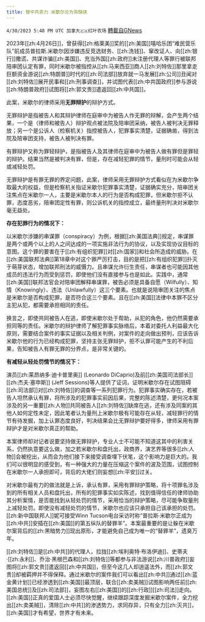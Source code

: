 ```yaml
---
title: 替中共卖力 米歇尔沦为背锅侠
---
```

`4/30/2023 5:48 PM UTC 加拿大🇨🇦红叶农场` [轉載自GNews](https://gnews.org/articles/1264751)

2023年[[zh:4月26日]]，曾获得[[zh:格莱美]]奖的[[zh:美国]]嘻哈乐团“难民营乐队”前成员普拉斯.米歇尔因涉嫌违反竞选财务、[[zh:洗钱]]、窜改证人、向[[zh:银行]]撒谎、共谋诈骗[[zh:美国]]、充当外国[[zh:政府]]未注册代理人等罪行被联邦陪审团认定有罪，同时米歇尔被指控从[[zh:马来西亚]]商人[[zh:刘特佐]]那里拿走巨额资金游说[[zh:特朗普]]时代的[[zh:司法部]]放弃就一马发展[[zh:公司]]丑闻对[[zh:刘特佐]]展开民事和[[zh:刑事调查]]，并试图代表[[zh:中共国政府]]参与游说[[zh:特朗普政府]]试图将[[zh:郭文贵]]遣返回[[zh:中共国]]。

此案，米歇尔的律师采用**无罪辩护**的辩护方式。

无罪辩护是指被告人和其辩护律师在庭审中为被告人作无罪的辩解，会产生两个结果，一个是（律师和被告人）辩护观点被法院及陪审团采纳，被告人被判决无罪释放；另一个是公诉人（检察机关）指控被告人，犯罪事实清楚，证据确凿，得到法院及陪审团支持，被告人被判决有罪。

有罪辩护又称为罪轻辩护，是指被告人及其律师在庭审中为被告人做有罪但是罪轻的辩护。结果当然是被判决有罪，但是，存在减轻犯罪的情节，量刑时可能会从轻或减轻处罚。

无罪辩护是有罪无罪的界定问题，此案，律师采用无罪辩护方式看似在为米歇尔争取最大的权益，但是检察机关指证米歇尔犯罪事实清楚，证据确实充分，陪审团关注焦点在米歇尔一人，主要是米歇尔本人的行为是否构成犯罪，但米歇尔拒不认罪，态度恶劣，陪审团定性有罪，则公诉机关的指控成立，最终量刑判决对米歇尔毫无益处。

**存在犯罪行为的情况下：**

以米歇尔涉嫌的串谋罪（conspiracy）为例，根据[[zh:美国法典]]规定，串谋罪是两个或两个以上的人之间达成的一项实施非法行为的协议，以及实现协议目标的意图。这个罪的要害在于[[zh:有组织犯罪]]对[[zh:国家]]和社会所造成的威胁。在[[zh:美国联邦法典]]第18章中对这个罪严厉打击，目的是把[[zh:有组织犯罪]]扑灭于萌芽状态，增加联邦刑法的威慑力。且串谋允许衍生责任，串谋者也可能因其他成员的违法行为而受到惩罚，即使他们没有直接参与也是如此。实践中，通常[[zh:美国]]联邦法官会对陪审团解释串谋罪，被告必须是具备自愿（Wilfully）、知情（Knowingly）、违法（Unlawfully）这三个要素。也就是说陪审团关注的焦点是米歇尔是否构成犯罪，是否符合这三个要素。且在[[zh:美国]]法律中本罪不区分主犯从犯，都需要承担相同的责任。

换言之，即使共同被告人在逃，即使米歇尔处于帮助，从犯的角色，他仍然需要承担同等的责任。米歇尔的辩护律师了解犯罪事实脉络后，本着对委托人利益最大化原则，需要结合案件的事实证据以及相关判例，对案件的走向做出预判，应该告诉米歇尔他的行为已经构成犯罪，坚持主张无罪辩护，拒不认罪可能产生的不利后果，告知被告人有罪无罪的分界点，是非常关键的。

**有减轻从轻处罚情节的情况下：**

演员[[zh:莱昂纳多·迪卡普里奥]] (Leonardo DiCaprio)及前[[zh:美国司法部长]][[zh:杰夫·塞申斯]] (Jeff Sessions)等人提供了证词，证明米歇尔存在试图阻碍[[zh:司法部]]对[[zh:刘特佐]]的调查等一系列犯罪行为。犯罪事实确实存在，若被告人坦然承认有罪，将所涉及的犯罪事实前因后果，完整的陈述清楚，更何况本案涉及的另一重要[[zh:人物]]共同被告人[[zh:刘特佐]]缺席在逃，还有涉及同案的其他人如何定性未定，因此笔者认为量刑上米歇尔极有可能存在从轻，减轻罪行的情节有待发掘，加上认罪态度良好，判决结果会比无罪辩护要好得多，律师采用有罪辩护才是对米歇尔真正的帮助。

本案律师却对记者说要坚持做无罪辩护，专业人士不可能不知道这其中的利害关系，仍然执意要这么做，加之若米歇尔和盘托出，政商界，演艺界等很多[[zh:人物]]会被挖出，从而会为他们接下来接受调查埋下伏笔，这个影响力是巨大的。我们可以很明显的感受到，有一种强大的力量在压缩这个案件的波及范围，试图控制在米歇尔一人承担即可，背后的大佬们则妄想[[zh:平安]]过关。

对米歇尔最有力的做法就是上诉，承认有罪，采用有罪辩护策略，将十项罪名涉及到的所有相关人员和盘托出，所有的犯罪事实如实陈述，找到值得信任的律师协助其分析案情，是否能找到从轻处罚的情节，采用恰当的辩护策略，尽可能争取量刑上减轻处罚。即使没有减轻处罚的情节，米歇尔也应该只承担自己该承担的处罚。[[zh:新中国联邦人]]妮可接受Winn Tucson电台采访时称“普拉斯∙米歇尔正成为[[zh:中共]]安插在[[zh:美国]]的第五纵队的替罪羊”。本案最重要的是让躲在米歇尔案背后的[[zh:黑暗势力]]现出原形，才能避免自己成为唯一的“替罪羊”，遗臭万年。

[[zh:刘特佐]]是[[zh:中共]]的代理人，拉拢[[zh:埃利奥特·布洛伊迪]]、史蒂夫·[[zh:永利]]、乔治·黑根巴森和[[zh:刘特佐]]等都参与非法游说[[zh:川普政府]]妄图将[[zh:郭文贵]]遣返回[[zh:中共国]]，但至今这几人却逍遥法外，而[[zh:郭文贵]]却被羁押并不得保释。通过米歇尔的案件我们可以看出[[zh:中共]]通过[[zh:蓝金黄计划]]已经渗透到[[zh:美国]]最顶层，联合[[zh:卖美贼]]试图影响两任前[[zh:美国总统]]及[[zh:司法部]]，妄图左右[[zh:美国]]的[[zh:行政]][[zh:司法]]走向。[[zh:美国]]正真的爱国人士必须尽快觉醒，继续跟踪深度发掘米歇尔案件，全力挖出[[zh:卖美贼]]，清除[[zh:中共]]的渗透势力，求同存异，只有全力[[zh:灭共]]，[[zh:美国]]才有希望，世界才有未来。
